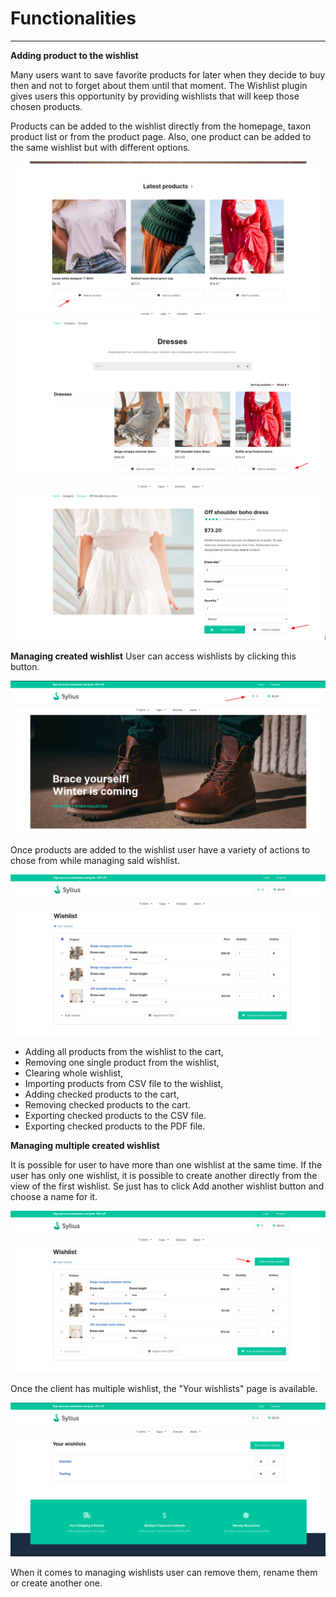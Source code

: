 # Functionalities

---
**Adding product to the wishlist**

Many users want to save favorite products for later when they decide to buy then and not to forget about them until that moment. The Wishlist plugin gives users this opportunity by providing wishlists that will keep those chosen products.

Products can be added to the wishlist directly from the homepage, taxon product list or from the product page. Also, one product can be added to the same wishlist but with different options.

<div align="center">
    <img src="./images/add_homepage.png"/>
</div>

<div align="center">
    <img src="./images/add_taxon.png"/>
</div>

<div align="center">
    <img src="./images/add_productpage.png"/>
</div>

**Managing created wishlist**
User can access wishlists by clicking this button.

<div align="center">
    <img src="./images/wishlists_view.png"/>
</div>

Once products are added to the wishlist user have a variety of actions to chose from while managing said wishlist.

<div align="center">
    <img src="./images/wishlist.png"/>
</div>

- Adding all products from the wishlist to the cart,
- Removing one single product from the wishlist,
- Clearing whole wishlist,
- Importing products from CSV file to the wishlist,
- Adding checked products to the cart,
- Removing checked products to the cart.
- Exporting checked products to the CSV file.
- Exporting checked products to the PDF file.


**Managing multiple created wishlist**

It is possible for user to have more than one wishlist at the same time. If the user has only one wishlist, it is possible to create another directly from the view of the first wishlist. Se just has to click Add another wishlist button and choose a name for it.

<div align="center">
    <img src="./images/add_wishlist.png"/>
</div>

Once the client has multiple wishlist, the "Your wishlists" page is available. 

<div align="center">
    <img src="./images/wishlists.png"/>
</div>

When it comes to managing wishlists user can remove them, rename them or create another one.

